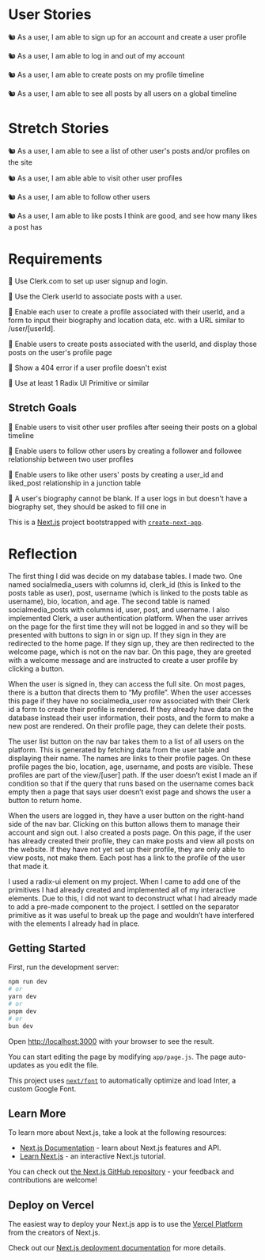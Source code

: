# User Stories

🐿️ As a user, I am able to sign up for an account and create a user profile

🐿️ As a user, I am able to log in and out of my account

🐿️ As a user, I am able to create posts on my profile timeline

🐿️ As a user, I am able to see all posts by all users on a global timeline

# Stretch Stories

🐿️ As a user, I am able to see a list of other user's posts and/or profiles on the site

🐿️ As a user, I am able able to visit other user profiles

🐿️ As a user, I am able to follow other users

🐿️ As a user, I am able to like posts I think are good, and see how many likes a post has

# Requirements

🎯 Use Clerk.com to set up user signup and login.

🎯 Use the Clerk userId to associate posts with a user.

🎯 Enable each user to create a profile associated with their userId, and a form to input their biography and location data, etc. with a URL similar to /user/[userId].

🎯 Enable users to create posts associated with the userId, and display those posts on the user's profile page

🎯 Show a 404 error if a user profile doesn't exist

🎯 Use at least 1 Radix UI Primitive or similar

## Stretch Goals

🏹 Enable users to visit other user profiles after seeing their posts on a global timeline

🏹 Enable users to follow other users by creating a follower and followee relationship between two user profiles

🏹 Enable users to like other users' posts by creating a user_id and liked_post relationship in a junction table

🏹 A user's biography cannot be blank. If a user logs in but doesn't have a biography set, they should be asked to fill one in

This is a [Next.js](https://nextjs.org/) project bootstrapped with [`create-next-app`](https://github.com/vercel/next.js/tree/canary/packages/create-next-app).

# Reflection

The first thing I did was decide on my database tables. I made two. One named socialmedia_users with columns id, clerk_id (this is linked to the posts table as user), post, username (which is linked to the posts table as username), bio, location, and age. The second table is named socialmedia_posts with columns id, user, post, and username. I also implemented Clerk, a user authentication platform. When the user arrives on the page for the first time they will not be logged in and so they will be presented with buttons to sign in or sign up. If they sign in they are redirected to the home page. If they sign up, they are then redirected to the welcome page, which is not on the nav bar. On this page, they are greeted with a welcome message and are instructed to create a user profile by clicking a button.

When the user is signed in, they can access the full site. On most pages, there is a button that directs them to “My profile”. When the user accesses this page if they have no socialmedia_user row associated with their Clerk id a form to create their profile is rendered. If they already have data on the database instead their user information, their posts, and the form to make a new post are rendered. On their profile page, they can delete their posts.

The user list button on the nav bar takes them to a list of all users on the platform. This is generated by fetching data from the user table and displaying their name. The names are links to their profile pages. On these profile pages the bio, location, age, username, and posts are visible. These profiles are part of the view/[user] path. If the user doesn’t exist I made an if condition so that if the query that runs based on the username comes back empty then a page that says user doesn’t exist page and shows the user a button to return home.

When the users are logged in, they have a user button on the right-hand side of the nav bar. Clicking on this button allows them to manage their account and sign out.
I also created a posts page. On this page, if the user has already created their profile, they can make posts and view all posts on the website. If they have not yet set up their profile, they are only able to view posts, not make them. Each post has a link to the profile of the user that made it.

I used a radix-ui element on my project. When I came to add one of the primitives I had already created and implemented all of my interactive elements. Due to this, I did not want to deconstruct what I had already made to add a pre-made component to the project. I settled on the separator primitive as it was useful to break up the page and wouldn’t have interfered with the elements I already had in place.

## Getting Started

First, run the development server:

```bash
npm run dev
# or
yarn dev
# or
pnpm dev
# or
bun dev
```

Open [http://localhost:3000](http://localhost:3000) with your browser to see the result.

You can start editing the page by modifying `app/page.js`. The page auto-updates as you edit the file.

This project uses [`next/font`](https://nextjs.org/docs/basic-features/font-optimization) to automatically optimize and load Inter, a custom Google Font.

## Learn More

To learn more about Next.js, take a look at the following resources:

- [Next.js Documentation](https://nextjs.org/docs) - learn about Next.js features and API.
- [Learn Next.js](https://nextjs.org/learn) - an interactive Next.js tutorial.

You can check out [the Next.js GitHub repository](https://github.com/vercel/next.js/) - your feedback and contributions are welcome!

## Deploy on Vercel

The easiest way to deploy your Next.js app is to use the [Vercel Platform](https://vercel.com/new?utm_medium=default-template&filter=next.js&utm_source=create-next-app&utm_campaign=create-next-app-readme) from the creators of Next.js.

Check out our [Next.js deployment documentation](https://nextjs.org/docs/deployment) for more details.
